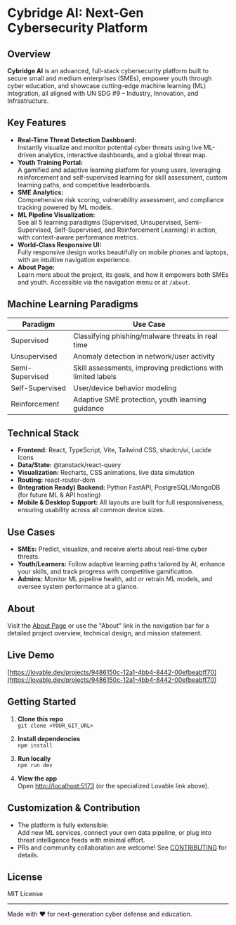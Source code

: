 
# Cybridge AI: Next-Gen Cybersecurity Platform

## Overview

**Cybridge AI** is an advanced, full-stack cybersecurity platform built to secure small and medium enterprises (SMEs), empower youth through cyber education, and showcase cutting-edge machine learning (ML) integration, all aligned with UN SDG #9 – Industry, Innovation, and Infrastructure.

## Key Features

- **Real-Time Threat Detection Dashboard:**  
  Instantly visualize and monitor potential cyber threats using live ML-driven analytics, interactive dashboards, and a global threat map.
- **Youth Training Portal:**  
  A gamified and adaptive learning platform for young users, leveraging reinforcement and self-supervised learning for skill assessment, custom learning paths, and competitive leaderboards.
- **SME Analytics:**  
  Comprehensive risk scoring, vulnerability assessment, and compliance tracking powered by ML models.
- **ML Pipeline Visualization:**  
  See all 5 learning paradigms (Supervised, Unsupervised, Semi-Supervised, Self-Supervised, and Reinforcement Learning) in action, with context-aware performance metrics.
- **World-Class Responsive UI:**  
  Fully responsive design works beautifully on mobile phones and laptops, with an intuitive navigation experience.
- **About Page:**  
  Learn more about the project, its goals, and how it empowers both SMEs and youth. Accessible via the navigation menu or at `/about`.

## Machine Learning Paradigms

| Paradigm             | Use Case                                           |
|----------------------|---------------------------------------------------|
| Supervised           | Classifying phishing/malware threats in real time |
| Unsupervised         | Anomaly detection in network/user activity        |
| Semi-Supervised      | Skill assessments, improving predictions with limited labels |
| Self-Supervised      | User/device behavior modeling                     |
| Reinforcement        | Adaptive SME protection, youth learning guidance  |

## Technical Stack

- **Frontend:** React, TypeScript, Vite, Tailwind CSS, shadcn/ui, Lucide Icons
- **Data/State:** @tanstack/react-query
- **Visualization:** Recharts, CSS animations, live data simulation
- **Routing:** react-router-dom
- **(Integration Ready) Backend:** Python FastAPI, PostgreSQL/MongoDB (for future ML & API hosting)
- **Mobile & Desktop Support:** All layouts are built for full responsiveness, ensuring usability across all common device sizes.

## Use Cases

- **SMEs:** Predict, visualize, and receive alerts about real-time cyber threats.  
- **Youth/Learners:** Follow adaptive learning paths tailored by AI, enhance your skills, and track progress with competitive gamification.
- **Admins:** Monitor ML pipeline health, add or retrain ML models, and oversee system performance at a glance.

## About

Visit the [About Page](/about) or use the "About" link in the navigation bar for a detailed project overview, technical design, and mission statement.

## Live Demo

[https://lovable.dev/projects/9486150c-12a1-4bb4-8442-00efbeabff70](https://lovable.dev/projects/9486150c-12a1-4bb4-8442-00efbeabff70)

## Getting Started

1. **Clone this repo**  
   `git clone <YOUR_GIT_URL>`

2. **Install dependencies**  
   `npm install`

3. **Run locally**  
   `npm run dev`

4. **View the app**  
   Open [http://localhost:5173](http://localhost:5173) (or the specialized Lovable link above).

## Customization & Contribution

- The platform is fully extensible:  
  Add new ML services, connect your own data pipeline, or plug into threat intelligence feeds with minimal effort.
- PRs and community collaboration are welcome! See [CONTRIBUTING](CONTRIBUTING.md) for details.

## License

MIT License

---

Made with ❤️ for next-generation cyber defense and education.

